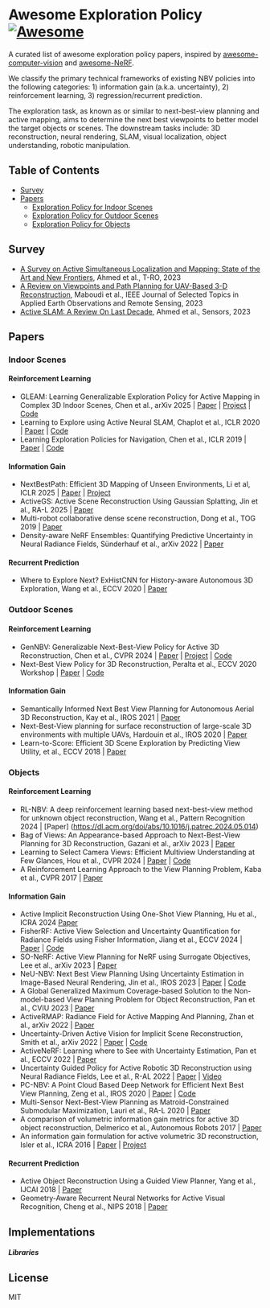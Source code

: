 # Awesome Exploration Policy [![Awesome](https://cdn.rawgit.com/sindresorhus/awesome/d7305f38d29fed78fa85652e3a63e154dd8e8829/media/badge.svg)](https://github.com/sindresorhus/awesome)
A curated list of awesome exploration policy papers, inspired by [awesome-computer-vision](https://github.com/jbhuang0604/awesome-computer-vision) and [awesome-NeRF](https://github.com/awesome-NeRF/awesome-NeRF).

We classify the primary technical frameworks of existing NBV policies into the following categories: 1) information gain (a.k.a. uncertainty), 2) reinforcement learning, 3) regression/recurrent prediction.

The exploration task, as known as or similar to next-best-view planning and active mapping, aims to determine the next best viewpoints to better model the target objects or scenes. The downstream tasks include: 3D reconstruction, neural rendering, SLAM, visual localization, object understanding, robotic manipulation.


## Table of Contents

- [Survey](#survey)
- [Papers](#papers)
  - [Exploration Policy for Indoor Scenes](#indoor-scenes)
  - [Exploration Policy for Outdoor Scenes](#outdoor-scenes)
  - [Exploration Policy for Objects](#objects)
  <!-- - [Information Gain-based](#information-gain) -->
  <!-- - [Reinforcement Learning-based](#reinforcement-learning) -->

<!-- - [](),  et al., ICRA 2016-->


## Survey
- [A Survey on Active Simultaneous Localization and Mapping: State of the Art and New Frontiers](https://ieeexplore.ieee.org/abstract/document/10075065?casa_token=2C8evIgOOiMAAAAA:FAPNd2PC5v8QMh1SV25jHtyGzvhYVInMiJokq1c0lTg_D0PGFOKOHY0Khtt_at0gZSwgCSvggoo), Ahmed et al., T-RO, 2023
- [A Review on Viewpoints and Path Planning for UAV-Based 3-D Reconstruction](https://ieeexplore.ieee.org/abstract/document/10124957), Maboudi et al., IEEE Journal of Selected Topics in Applied Earth Observations and Remote Sensing, 2023
- [Active SLAM: A Review On Last Decade](https://arxiv.org/abs/2212.11654), Ahmed et al., Sensors, 2023



## Papers

<!-- <details open> -->
<!-- <summary>Indoor Scenes</summary> -->
### Indoor Scenes

#### Reinforcement Learning
- GLEAM: Learning Generalizable Exploration Policy for Active Mapping in Complex 3D Indoor Scenes, Chen et al., arXiv 2025 | [Paper](https://arxiv.org/abs/2505.20294) | [Project](https://xiao-chen.tech/gleam/) | [Code](https://github.com/zjwzcx/GLEAM)
- Learning to Explore using Active Neural SLAM, Chaplot et al., ICLR 2020 | [Paper](https://arxiv.org/abs/2004.05155) | [Code](https://github.com/devendrachaplot/Neural-SLAM)
- Learning Exploration Policies for Navigation, Chen et al., ICLR 2019 | [Paper](https://arxiv.org/abs/1903.01959) | [Code](https://github.com/taochenshh/exp4nav)


#### Information Gain
- NextBestPath: Efficient 3D Mapping of Unseen Environments, Li et al, ICLR 2025 | [Paper](https://arxiv.org/abs/2502.05378) | [Project](https://shiyao-li.github.io/nbp/)
- ActiveGS: Active Scene Reconstruction Using Gaussian Splatting, Jin et al., RA-L 2025 | [Paper](https://arxiv.org/abs/2412.17769)
- Multi-robot collaborative dense scene reconstruction, Dong et al., TOG 2019 | [Paper](https://dl.acm.org/doi/10.1145/3306346.3322942)
- Density-aware NeRF Ensembles: Quantifying Predictive Uncertainty in Neural Radiance Fields, Sünderhauf et al., arXiv 2022 | [Paper](https://arxiv.org/abs/2209.08718)




#### Recurrent Prediction
- Where to Explore Next? ExHistCNN for History-aware Autonomous 3D Exploration, Wang et al., ECCV 2020 | [Paper](https://arxiv.org/abs/2011.14669)

<!-- </details> -->



<!-- <details open> -->
<!-- <summary>Outdoor Scenes</summary> -->
### Outdoor Scenes

#### Reinforcement Learning
- GenNBV: Generalizable Next-Best-View Policy for Active 3D Reconstruction, Chen et al., CVPR 2024 | [Paper](https://arxiv.org/abs/2402.16174) | [Project](https://gennbv.tech/) | [Code](https://github.com/zjwzcx/GenNBV)
- Next-Best View Policy for 3D Reconstruction, Peralta et al., ECCV 2020 Workshop | [Paper](https://arxiv.org/abs/2008.12664) | [Code](https://github.com/darylperalta/ScanRL)

#### Information Gain
- Semantically Informed Next Best View Planning for Autonomous Aerial 3D Reconstruction, Kay et al., IROS 2021 | [Paper](https://ieeexplore.ieee.org/document/9636352)
- Next-Best-View planning for surface reconstruction of large-scale 3D environments with multiple UAVs, Hardouin et al., IROS 2020 | [Paper](https://ieeexplore.ieee.org/document/9340897)
- Learn-to-Score: Efficient 3D Scene Exploration by Predicting View Utility,  et al., ECCV 2018 | [Paper](https://arxiv.org/abs/1806.10354)

<!-- #### Recurrent Prediction
- [](),  et al., arXiv 2018 -->

<!-- </details> -->



<!-- <details open> -->
<!-- <summary>Objects</summary> -->

### Objects

#### Reinforcement Learning
- RL-NBV: A deep reinforcement learning based next-best-view method for unknown object reconstruction, Wang et al., Pattern Recognition 2024 | [Paper] (https://dl.acm.org/doi/abs/10.1016/j.patrec.2024.05.014)
- Bag of Views: An Appearance-based Approach to Next-Best-View Planning for 3D Reconstruction, Gazani et al., arXiv 2023 | [Paper](https://www.researchgate.net/publication/372313638_Bag_of_Views_An_Appearance-based_Approach_to_Next-Best-View_Planning_for_3D_Reconstruction)
- Learning to Select Camera Views: Efficient Multiview Understanding at Few Glances, Hou et al., CVPR 2024 | [Paper](https://arxiv.org/abs/2303.06145) | [Code](https://github.com/hou-yz/MVSelect)
- A Reinforcement Learning Approach to the View Planning Problem, Kaba et al., CVPR 2017 | [Paper](https://arxiv.org/abs/1610.06204)


#### Information Gain
- Active Implicit Reconstruction Using One-Shot View Planning, Hu et al., ICRA 2024 [Paper](https://arxiv.org/abs/2310.00685)
- FisherRF: Active View Selection and Uncertainty Quantification for Radiance Fields using Fisher Information, Jiang et al., ECCV 2024 | [Paper](https://arxiv.org/abs/2311.17874) | [Code](https://github.com/JiangWenPL/FisherRF)
- SO-NeRF: Active View Planning for NeRF using Surrogate Objectives, Lee et al., arXiv 2023 | [Paper](https://arxiv.org/abs/2312.03266)
- NeU-NBV: Next Best View Planning Using Uncertainty Estimation in Image-Based Neural Rendering, Jin et al., IROS 2023 | [Paper](https://arxiv.org/abs/2303.01284) | [Code](https://github.com/dmar-bonn/neu-nbv)
- A Global Generalized Maximum Coverage-based Solution to the Non-model-based View Planning Problem for Object Reconstruction, Pan et al., CVIU 2023 | [Paper](https://dl.acm.org/doi/10.1016/j.cviu.2022.103585)
- ActiveRMAP: Radiance Field for Active Mapping And Planning, Zhan et al., arXiv 2022 | [Paper](https://arxiv.org/abs/2211.12656)
- Uncertainty-Driven Active Vision for Implicit Scene Reconstruction, Smith et al., arXiv 2022 | [Paper](https://arxiv.org/abs/2210.00978) | [Code](https://github.com/facebookresearch/Uncertainty-Driven-Active-Vision)
- ActiveNeRF: Learning where to See with Uncertainty Estimation, Pan et al., ECCV 2022 | [Paper](https://arxiv.org/abs/2209.08546)
- Uncertainty Guided Policy for Active Robotic 3D Reconstruction using Neural Radiance Fields, Lee et al., R-AL 2022 | [Paper](https://arxiv.org/abs/2209.08409) | [Video](https://www.youtube.com/watch?v=o__VGNqt2ok&ab_channel=SuryanshKumar)
- PC-NBV: A Point Cloud Based Deep Network for Efficient Next Best View Planning, Zeng et al., IROS 2020 | [Paper](https://ieeexplore.ieee.org/document/9340916) | [Code](https://github.com/Surean233/PC-NBV)
- Multi-Sensor Next-Best-View Planning as Matroid-Constrained Submodular Maximization, Lauri et al., RA-L 2020 | [Paper](https://arxiv.org/abs/2007.02084)
- A comparison of volumetric information gain metrics for active 3D object reconstruction, Delmerico et al., Autonomous Robots 2017 | [Paper](https://www.researchgate.net/publication/316362928_A_comparison_of_volumetric_information_gain_metrics_for_active_3D_object_reconstruction)
- An information gain formulation for active volumetric 3D reconstruction, Isler et al., ICRA 2016 | [Paper](https://ieeexplore.ieee.org/document/7487527) | [Project](https://cseweb.ucsd.edu/~viscomp/projects/NeuralTransmittance/index.html)


#### Recurrent Prediction
- Active Object Reconstruction Using a Guided View Planner, Yang et al., IJCAI 2018 | [Paper](https://dl.acm.org/doi/abs/10.5555/3304652.3304699)
- Geometry-Aware Recurrent Neural Networks for Active Visual Recognition, Cheng et al., NIPS 2018 | [Paper](https://arxiv.org/abs/1811.01292)

<!-- </details> -->




## Implementations
##### Libraries
<!-- - [Visu3d](https://github.com/google-research/visu3d), [@google](https://github.com/google-research), 2022 -->

## License
MIT
